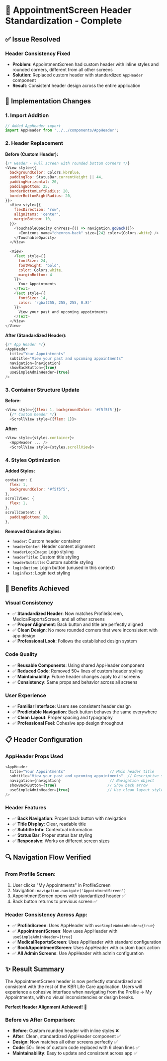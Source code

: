 # 📱 AppointmentScreen Header Standardization - Complete

## ✅ Issue Resolved

### **Header Consistency Fixed**
- **Problem**: AppointmentScreen had custom header with inline styles and rounded corners, different from all other screens
- **Solution**: Replaced custom header with standardized `AppHeader` component
- **Result**: Consistent header design across the entire application

## 🔧 Implementation Changes

### **1. Import Addition**
```javascript
// Added AppHeader import
import AppHeader from '../../components/AppHeader';
```

### **2. Header Replacement**

**Before (Custom Header):**
```javascript
{/* Header - Full screen with rounded bottom corners */}
<View style={{
  backgroundColor: Colors.kbrBlue,
  paddingTop: StatusBar.currentHeight || 44,
  paddingHorizontal: 20,
  paddingBottom: 25,
  borderBottomLeftRadius: 20,
  borderBottomRightRadius: 20,
}}>
  <View style={{
    flexDirection: 'row',
    alignItems: 'center',
    marginBottom: 10,
  }}>
    <TouchableOpacity onPress={() => navigation.goBack()}>
      <Ionicons name="chevron-back" size={24} color={Colors.white} />
    </TouchableOpacity>
  </View>
  
  <View>
    <Text style={{
      fontSize: 24, 
      fontWeight: 'bold', 
      color: Colors.white,
      marginBottom: 4
    }}>
      Your Appointments
    </Text>
    <Text style={{
      fontSize: 14, 
      color: 'rgba(255, 255, 255, 0.8)'
    }}>
      View your past and upcoming appointments
    </Text>
  </View>
</View>
```

**After (Standardized Header):**
```javascript
{/* App Header */}
<AppHeader 
  title="Your Appointments"
  subtitle="View your past and upcoming appointments"
  navigation={navigation}
  showBackButton={true}
  useSimpleAdminHeader={true}
/>
```

### **3. Container Structure Update**

**Before:**
```javascript
<View style={{flex: 1, backgroundColor: '#f5f5f5'}}>
  {/* Custom header */}
  <ScrollView style={{flex: 1}}>
```

**After:**
```javascript
<View style={styles.container}>
  <AppHeader ... />
  <ScrollView style={styles.scrollView}>
```

### **4. Styles Optimization**

**Added Styles:**
```javascript
container: {
  flex: 1,
  backgroundColor: '#f5f5f5',
},
scrollView: {
  flex: 1,
},
scrollContent: {
  paddingBottom: 20,
},
```

**Removed Obsolete Styles:**
- `header`: Custom header container
- `headerCenter`: Header content alignment
- `headerLogoImage`: Logo styling
- `headerTitle`: Custom title styling
- `headerSubtitle`: Custom subtitle styling
- `loginButton`: Login button (unused in this context)
- `loginText`: Login text styling

## 🎯 Benefits Achieved

### **Visual Consistency**
- ✅ **Standardized Header**: Now matches ProfileScreen, MedicalReportsScreen, and all other screens
- ✅ **Proper Alignment**: Back button and title are perfectly aligned
- ✅ **Clean Design**: No more rounded corners that were inconsistent with app design
- ✅ **Professional Look**: Follows the established design system

### **Code Quality**
- ✅ **Reusable Components**: Using shared AppHeader component
- ✅ **Reduced Code**: Removed 50+ lines of custom header styling
- ✅ **Maintainability**: Future header changes apply to all screens
- ✅ **Consistency**: Same props and behavior across all screens

### **User Experience**
- ✅ **Familiar Interface**: Users see consistent header design
- ✅ **Predictable Navigation**: Back button behaves the same everywhere
- ✅ **Clean Layout**: Proper spacing and typography
- ✅ **Professional Feel**: Cohesive app design throughout

## 📋 Header Configuration

### **AppHeader Props Used**
```javascript
<AppHeader 
  title="Your Appointments"                    // Main header title
  subtitle="View your past and upcoming appointments"  // Descriptive subtitle
  navigation={navigation}                      // Navigation object
  showBackButton={true}                       // Show back arrow
  useSimpleAdminHeader={true}                 // Use clean layout style
/>
```

### **Header Features**
- ✅ **Back Navigation**: Proper back button with navigation
- ✅ **Title Display**: Clear, readable title
- ✅ **Subtitle Info**: Contextual information
- ✅ **Status Bar**: Proper status bar styling
- ✅ **Responsive**: Works on different screen sizes

## 🔍 Navigation Flow Verified

### **From Profile Screen:**
1. User clicks "My Appointments" in ProfileScreen
2. Navigation: `navigation.navigate('AppointmentScreen')`
3. AppointmentScreen opens with standardized header ✅
4. Back button returns to previous screen ✅

### **Header Consistency Across App:**
- ✅ **ProfileScreen**: Uses AppHeader with `useSimpleAdminHeader={true}`
- ✅ **AppointmentScreen**: Now uses AppHeader with `useSimpleAdminHeader={true}`
- ✅ **MedicalReportsScreen**: Uses AppHeader with standard configuration
- ✅ **BookAppointmentScreen**: Uses AppHeader with custom back action
- ✅ **All Admin Screens**: Use AppHeader with admin configuration

## ✨ Result Summary

The AppointmentScreen header is now perfectly standardized and consistent with the rest of the KBR Life Care application. Users will experience a cohesive interface when navigating from the Profile → My Appointments, with no visual inconsistencies or design breaks.

**Perfect Header Alignment Achieved!** 🎉

### **Before vs After Comparison:**
- **Before**: Custom rounded header with inline styles ❌
- **After**: Clean, standardized AppHeader component ✅
- **Design**: Now matches all other screens perfectly ✅
- **Code**: 50+ lines of custom code replaced with 6 clean lines ✅
- **Maintainability**: Easy to update and consistent across app ✅